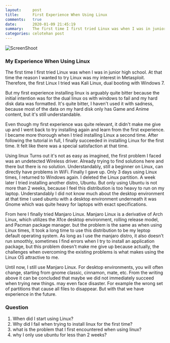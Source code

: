 ```yaml
---
layout:     post
title:      First Experience When Using Linux
comments:   true
date:       2020-01-09 21:45:19
summary:    The first time I first tried Linux was when I was in junior high school. 
categories: celotehan post
---
```

![ScreenShoot](https://fdll14.github.io/images/aku.jpg)

### My Experience When Using Linux

The first time I first tried Linux was when I was in junior high school. 
At that time the reason I wanted to try Linux was my interest in Metasploit. 
Therefore, the first Linux I tried was Kali Linux, dual booting with Windows 7.

But my first experience installing linux is arguably quite bitter because the initial intention was for the dual linux os with windows to fail and my hard disk data was formatted. It's quite bitter, I haven't used it with sadness, because most of the data on my hard disk only has Game and Anime content, but it's still understandable.

Even though my first experience was quite relevant, 
it didn't make me give up and I went back to try installing again and learn from the first experience. 
I became more thorough when I tried installing Linux a second time. 
After following the tutorial in full, I finally succeeded in installing Linux for the first time. 
It felt like there was a special satisfaction at that time.

Using linux Turns out it's not as easy as imagined, the first problem I faced was an undetected Wireless driver. 
Already trying to find solutions here and there but there is no solution. 
Understandably, still a beginner on Linux, can directly have problems in WiFi. 
Finally I gave up. Only 3 days using Linux times, I returned to Windows again. 
I deleted the Linux partition. A week later I tried installing another distro, Ubuntu. 
But only using Ubuntu is not more than 2 weeks, because I feel this distribution is too heavy to run on my laptop. 
Understandably I did not know much about the desktop environment at that time I used ubuntu with a desktop environment underneath it was Gnome which was quite heavy for laptops with exact specifications.

From here I finally tried Manjaro Linux. 
Manjaro Linux is a derivative of Arch Linux, which utilizes the Xfce desktop environment, rolling release model, and Pacman package manager. 
but the problem is the same as when using Linux times,
It took a long time to use this distribution to be my leptop default operating system.
As long as I use the manjaro distro, it also doesn't run smoothly, sometimes I find errors when I try to install an application package, but this problem doesn't make me give up because actually, the challenges when overcoming the existing problems is what makes using the Linux OS attractive to me.

Until now, I still use Manjaro Linux. For desktop environments, you will often change, starting from gnome classic, cinnamon, mate, etc.
From the writing above it can be concluded that maybe we did not immediately succeed when trying new things. may even face disaster. For example the wrong set of partitions that cause all files to disappear. But with that we have experience in the future.

### Question

1. When did I start using Linux?
2. Why did I fail when trying to install linux for the first time?
3. what is the problem that I first encountered when using linux?
4. why I only use ubuntu for less than 2 weeks?
